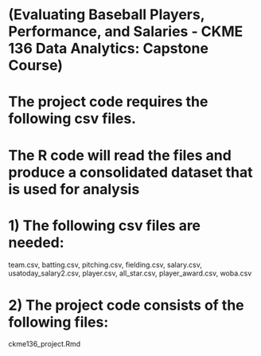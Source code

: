 # (Evaluating Baseball Players, Performance, and Salaries - CKME 136 Data Analytics: Capstone Course)
# The project code requires the following csv files.
# The R code will read the files and produce a consolidated dataset that is used for analysis

# 1) The following csv files are needed:
team.csv, 
batting.csv, 
pitching.csv, 
fielding.csv, 
salary.csv, 
usatoday_salary2.csv, 
player.csv, 
all_star.csv, 
player_award.csv, 
woba.csv

# 2) The project code consists of the following files:
ckme136_project.Rmd
